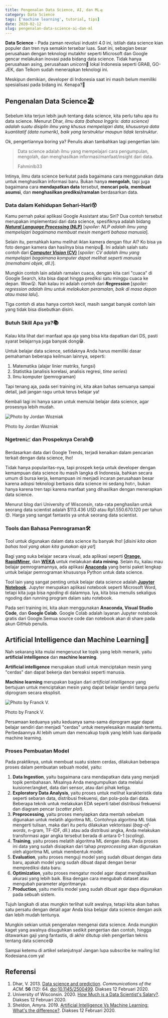 ```yaml
---
title: Pengenalan Data Science, AI, dan ML🛸
category: Data Science
tags: ['machine learning', tutorial, tips]
date: 2020-02-12
slug: pengenalan-data-science-ai-dan-ml
---
```


**Data Science** - Pada zaman revolusi industri 4.0 ini, istilah data science
kian populer dan tren nya semakin tersebar luas. Saat ini, sebagian besar
perusahaan dengan teknologi mutakhir seperti Microsoft dan Google gencar
melakukan inovasi pada bidang data science. Tidak hanya perusahaan asing,
perusahaan *unicorn*🦄 lokal Indonesia seperti GRAB, GO-JEK, dan Telkom sudah
menerapkan teknologi ini.

Meskipun demikian, developer di Indonesia saat ini masih belum memiliki
spesialisasi pada bidang ini. Kenapa?🤔

## Pengenalan Data Science🏖

Sebelum kita terjun lebih jauh tentang data science, kita perlu tahu apa itu
data science. Menurut Dhar, _ilmu data (bahasa Inggris: data science) adalah
suatu disiplin ilmu yang khusus mempelajari data, khususnya data kuantitatif
(data numerik), baik yang terstruktur maupun tidak terstruktur_.

Ok, pengertiannya boring ya? Penulis akan tambahkan lagi pengertian lain:

> Data science adalah ilmu yang mempelajari cara pengumpulan, mengolah, dan
> menghasilkan informasi/manfaat/insight dari data.
>
> Fahminlb33

Intinya, ilmu data science berkutat pada bagaimana cara menggunakan data untuk
menghasilkan informasi baru. Bukan hanya **mengolah**, tapi juga bagaimana cara
**mendapatkan data** tersebut, **mencari pola**, **membuat asumsi**, dan
**menghasilkan prediksi/ramalan** berdasarkan data.

### Data dalam Kehidupan Sehari-Hari😲

Kamu pernah pakai aplikasi Google Assistant atau Siri? Dua contoh tersebut
merupakan implementasi dari data science, spesifiknya adalah bidang **[_Natural
Language Processing_
(NLP)](https://en.wikipedia.org/wiki/Natural_language_processing)** \[_spoiler:
NLP adalah ilmu yang mempelajari bagaimana membuat mesin mengerti bahasa
manusia_\].

Selain itu, pernahkah kamu melihat iklan kamera dengan fitur AI? Ko bisa ya foto
dengan kamera dan hasilnya bisa menipu🤣. Ini adalah salah satu contoh dari
**[_Computer Vision_ (CV)](https://en.wikipedia.org/wiki/Computer_vision)**
\[_spoiler: CV adalah ilmu yang mempelajari bagaimana komputer dapat melihat
seperti manusia (memahami objek, dll.)_\].

Mungkin contoh lain adalah ramalan cuaca, dengan kita cari "cuaca" di Google
Search, kita bisa dapat hingga prediksi satu minggu cuaca ke depan. Wow😮. Nah
kalau ini adalah contoh dari _**Regression**_ \[_spoiler: regression adalah ilmu
untuk melakukan peramalan, baik di masa depan atau masa lalu_\].

Tiga contoh di atas hanya contoh kecil, masih sangat banyak contoh lain yang
tidak bisa disebutkan disini.

### Butuh Skill Apa ya?📚

Kalau kita lihat dari manfaat apa aja yang bisa kita dapatkan dari DS, pasti
syarat belajarnya juga banyak dong😁.

Untuk belajar data science, setidaknya Anda harus memiliki dasar pemahaman
beberapa keilmuan lainnya, seperti:

1. Matematika (alajar linier matriks, fungsi)
2. Statistika (analisis korelasi, analisis regresi, _time series_)
3. Ilmu komputer (pemrograman)

Tapi tenang aja, pada seri training ini, kita akan bahas semuanya sampai detail,
jadi jangan ragu untuk terus belajar ya!

Kembali lagi ini hanya saran untuk memulai belajar data science, agar prosesnya
lebih mudah.

![Photo by Jordan Wozniak](https://source.unsplash.com/xP_AGmeEa6s/1200x675)

Photo by Jordan Wozniak

### Ngetren📈 dan Prospeknya Cerah🌞

Berdasarkan data dari Google Trends, terjadi kenaikan dalam pencarian terkait
dengan data science, lho!

<script type="text/javascript" src="https://ssl.gstatic.com/trends_nrtr/2051_RC11/embed_loader.js"></script>
<script type="text/javascript">trends.embed.renderExploreWidget("TIMESERIES", {"comparisonItem":[{"keyword":"data science","geo":"ID","time":"today 12-m"}],"category":0,"property":""}, {"exploreQuery":"geo=ID&q=data%20science&date=today 12-m","guestPath":"https://trends.google.com:443/trends/embed/"});</script>

Tidak hanya popularitas-nya, tapi prospek kerja untuk developer dengan kemampuan
data science itu masih langka di Indonesia, bahkan secara umum di bursa kerja,
kemampuan ini menjadi incaran perusahaan besar karena adopsi teknologi berbasis
data science ini sedang hot🔥, bukan hanya karena tren tapi karena manfaat yang
dihasilkan dengan menerapkan data science.

Menurut blog dari University of Wisconsin, rata-rata penghasilan untuk seorang
data scientist adalah $113.436 USD atau Rp1.550.670.120 per tahun😍. Harga yang
sangat fantastis ya untuk seorang data scientist.

### Tools dan Bahasa Pemrograman🛠

Tool untuk digunakan dalam data science itu banyak lho! \[_disini kita akan
bahas tool yang akan kita gunakan aja ya!_\]

Bagi yang suka belajar secara visual, ada aplikasi seperti
**[Orange](https://orange.biolab.si/), [RapidMiner](https://rapidminer.com/)**,
dan **[WEKA](https://www.cs.waikato.ac.nz/ml/weka/)** untuk melakukan **data
mining**. Selain itu, kalau mau belajar pemrogramannya, ada aplikasi
**[Anaconda](https://www.anaconda.com/)** yang berisi paket lengkap untuk
belajar pemrograman khususnya Python untuk data science.

Tool lain yang sangat penting untuk belajar data science adalah **[Jupyter
Notebook](https://jupyter.org/)**. Jupyter merupakan aplikasi notebook seperti
Microsoft Word, tetapi kita juga bisa _ngoding_ di dalamnya. Iya, kita bisa
menulis sekaligus ngoding dan running program dalam satu notebook.

Pada seri training ini, kita akan menggunakan **Anaconda, Visual Studio Code**,
dan **Google Colab**. Google Colab adalah layanan Jupyter notebook gratis dari
Google.Semua source code dan notebook akan di share pada akun GitHub penulis.

## Artificial Intelligence dan Machine Learning👾

Nah sekarang kita mulai mengerucut ke topik yang lebih menarik, yaitu
**artificial intelligence** dan **machine learning**.

**Artificial intelligence** merupakan studi untuk menciptakan mesin yang
"cerdas" dan dapat bekerja dan bereaksi seperti manusia.

**Machine learning** merupakan bagian dari _artificial intelligence_ yang
bertujuan untuk menciptakan mesin yang dapat belajar sendiri tanpa perlu
diprogram secara eksplisit.

![Photo by Franck V.](https://source.unsplash.com/U3sOwViXhkY/1200x647)

Photo by Franck V.

Persamaan keduanya yaitu keduanya sama-sama diprogram agar dapat belajar sendiri
dan menjadi "cerdas" untuk menyelesaikan masalah tertentu. Perbedaannya AI lebih
umum dan mencakup topik yang lebih luas daripada machine learning.

### Proses Pembuatan Model

Pada praktiknya, untuk membuat suatu sistem cerdas, dilakukan beberapa proses
dalam pembuatan sebuah model, yaitu:

1. **Data Ingestion**, yaitu bagaimana cara mendapatkan data yang menjadi topik
   pembahasan. Misalnya Anda mengumpulkan data melalui kuisioner/angket, data
   dari sensor, atau dari pihak ketiga.
2. **Exploratory Data Analysis**, yaitu proses untuk melihat karakteristik data
   seperti sebaran data, distribusi frekuensi, dan pola-pola dari data. Beberapa
   teknik untuk melakukan EDA seperti tabel distribusi frekuensi dan diagram
   pencar (_scatter plot_).
3. **Preprocessing**, yaitu proses menyiapkan data mentah sebelum digunakan
   untuk melatih algoritma ML. Contohnya algoritma ML tidak mengerti tulisan,
   maka dari itu perlu dilakukan vektorisasi (_bag-of-words_, n-gram, TF-IDF,
   dll.) atau ada distribusi angka, Anda melakukan transformasi agar angka
   tersebut berada di antara 0-1 (_scaling_).
4. **Training**, yaitu proses melatih algoritma ML dengan data. Pada proses ini
   data yang sudah disiapkan dari tahap _preprocessing_ akan digunakan oleh
   algoritma ML untuk membentuk model.
5. **Evaluation**, yaitu proses menguji model yang sudah dibuat dengan data
   baru, apakah model yang sudah dibuat dapat dengan benar memprediksi data
   baru.
6. **Optimization**, yaitu proses mengatur model agar dapat menghasilkan akurasi
   yang lebih baik. Bisa dengan cara mengubah dataset atau mengubah parameter
   algoritmanya.
7. **Production**, yaitu merilis model yang sudah dibuat agar dapa digunakan
   pada sebuah sistem.

Tujuh langkah di atas mungkin terlihat sulit awalnya, tetapi kita akan bahas
satu persatu dengan detail agar Anda bisa belajar data science dengan asik dan
lebih mudah tentunya.

Mungkin sekian untuk pengenalan mengenai data science. Anda mungkin kaget yang
awalnya disuguhkan sedikit pengertian dan contoh, hingga ditawarkan gaji yang
fantastis, di akhir ditutup oleh pengertian teknis tentang data science😅

Sampai ketemu di artikel selanjutnya! Jangan lupa subscribe ke mailing list
Kodesiana.com ya!

## Referensi

1. Dhar, V. 2013. [Data science and
   prediction](http://cacm.acm.org/magazines/2013/12/169933-data-science-and-prediction/fulltext). *Communications
   of the ACM*. **56** (12):
   64. [doi](https://id.wikipedia.org/wiki/Digital_object_identifier):[10.1145/2500499](https://doi.org/10.1145%2F2500499).
   Diakses 12 Februari 2020.
2. University of Wisconsin. 2020. [How Much is a Data Scientist's
   Salary?](https://datasciencedegree.wisconsin.edu/data-science/data-scientist-salary/).
   Diakses 12 Februari 2020.
3. Sheldon, Amyra. 2019. [Artificial Intelligence Vs Machine Learning: What's
   the
   difference?](https://hackernoon.com/artificial-intelligence-vs-machine-learning-whats-the-difference-9e35u30a0).
   Diakses 12 Februari 2020.

